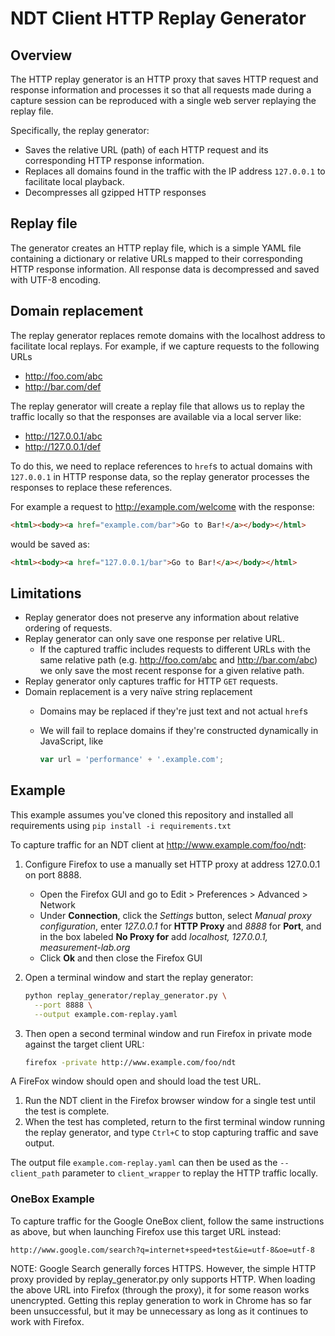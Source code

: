 # NDT Client HTTP Replay Generator

## Overview

The HTTP replay generator is an HTTP proxy that saves HTTP request and response
information and processes it so that all requests made during a capture session
can be reproduced with a single web server replaying the replay file.

Specifically, the replay generator:

* Saves the relative URL (path) of each HTTP request and its corresponding
  HTTP response information.
* Replaces all domains found in the traffic with the IP address `127.0.0.1` to
  facilitate local playback.
* Decompresses all gzipped HTTP responses

## Replay file

The generator creates an HTTP replay file, which is a simple YAML file
containing a dictionary or relative URLs mapped to their corresponding HTTP
response information. All response data is decompressed and saved with UTF-8
encoding.

## Domain replacement

The replay generator replaces remote domains with the localhost address to
facilitate local replays. For example, if we capture requests to the following
URLs

* http://foo.com/abc
* http://bar.com/def

The replay generator will create a replay file that allows us to replay the
traffic locally so that the responses are available via a local server like:

* http://127.0.0.1/abc
* http://127.0.0.1/def

To do this, we need to replace references to `href`s to actual domains with
`127.0.0.1` in HTTP response data, so the replay generator processes the
responses to replace these references.

For example a request to http://example.com/welcome with the response:

```html
<html><body><a href="example.com/bar">Go to Bar!</a></body></html>
```
would be saved as:

```html
<html><body><a href="127.0.0.1/bar">Go to Bar!</a></body></html>
```

## Limitations

* Replay generator does not preserve any information about relative ordering of
  requests.
* Replay generator can only save one response per relative URL.
  * If the captured traffic includes requests to different URLs with the same
    relative path (e.g. http://foo.com/abc and http://bar.com/abc) we only save
    the most recent response for a given relative path.
* Replay generator only captures traffic for HTTP `GET` requests.
* Domain replacement is a very naïve string replacement
  * Domains may be replaced if they're just text and not actual `href`s
  * We will fail to replace domains if they're constructed dynamically in
    JavaScript, like

      ```javascript
      var url = 'performance' + '.example.com';
      ```

## Example

This example assumes you've cloned this repository and installed all requirements using ```pip install -i requirements.txt```

To capture traffic for an NDT client at http://www.example.com/foo/ndt:

1. Configure Firefox to use a manually set HTTP proxy at address 127.0.0.1 on
   port 8888.

   * Open the Firefox GUI and go to Edit > Preferences > Advanced > Network
   * Under **Connection**, click the _Settings_ button, select _Manual proxy configuration_, enter _127.0.0.1_ for **HTTP Proxy** and _8888_ for **Port**, and in the box labeled **No Proxy for** add _localhost, 127.0.0.1, measurement-lab.org_
   * Click **Ok** and then close the Firefox GUI

1. Open a terminal window and start the replay generator:
    ```bash
    python replay_generator/replay_generator.py \
      --port 8888 \
      --output example.com-replay.yaml
    ```

1. Then open a second terminal window and run Firefox in private mode against the target client URL:
    ```bash
    firefox -private http://www.example.com/foo/ndt
    ```
  A FireFox window should open and should load the test URL.

1. Run the NDT client in the Firefox browser window for a single test until the test is complete.
1. When the test has completed, return to the first terminal window running the replay generator, and type ```Ctrl+C``` to stop capturing traffic and save output.

The output file `example.com-replay.yaml` can then be used as the
`--client_path` parameter to `client_wrapper` to replay the HTTP traffic
locally.

### OneBox Example
To capture traffic for the Google OneBox client, follow the same instructions as
above, but when launching Firefox use this target URL instead:
```
http://www.google.com/search?q=internet+speed+test&ie=utf-8&oe=utf-8
```

NOTE: Google Search generally forces HTTPS. However, the simple HTTP proxy
provided by replay_generator.py only supports HTTP. When loading the above URL
into Firefox (through the proxy), it for some reason works unencrypted. Getting
this replay generation to work in Chrome has so far been unsuccessful, but it
may be unnecessary as long as it continues to work with Firefox.
